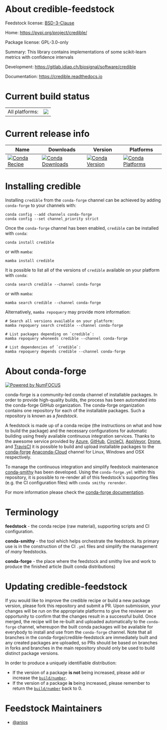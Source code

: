 About credible-feedstock
========================

Feedstock license: [BSD-3-Clause](https://github.com/conda-forge/credible-feedstock/blob/main/LICENSE.txt)

Home: https://pypi.org/project/credible/

Package license: GPL-3.0-only

Summary: This library contains implementations of some scikit-learn metrics with confidence intervals

Development: https://gitlab.idiap.ch/biosignal/software/credible

Documentation: https://credible.readthedocs.io

Current build status
====================


<table><tr><td>All platforms:</td>
    <td>
      <a href="https://dev.azure.com/conda-forge/feedstock-builds/_build/latest?definitionId=20429&branchName=main">
        <img src="https://dev.azure.com/conda-forge/feedstock-builds/_apis/build/status/credible-feedstock?branchName=main">
      </a>
    </td>
  </tr>
</table>

Current release info
====================

| Name | Downloads | Version | Platforms |
| --- | --- | --- | --- |
| [![Conda Recipe](https://img.shields.io/badge/recipe-credible-green.svg)](https://anaconda.org/conda-forge/credible) | [![Conda Downloads](https://img.shields.io/conda/dn/conda-forge/credible.svg)](https://anaconda.org/conda-forge/credible) | [![Conda Version](https://img.shields.io/conda/vn/conda-forge/credible.svg)](https://anaconda.org/conda-forge/credible) | [![Conda Platforms](https://img.shields.io/conda/pn/conda-forge/credible.svg)](https://anaconda.org/conda-forge/credible) |

Installing credible
===================

Installing `credible` from the `conda-forge` channel can be achieved by adding `conda-forge` to your channels with:

```
conda config --add channels conda-forge
conda config --set channel_priority strict
```

Once the `conda-forge` channel has been enabled, `credible` can be installed with `conda`:

```
conda install credible
```

or with `mamba`:

```
mamba install credible
```

It is possible to list all of the versions of `credible` available on your platform with `conda`:

```
conda search credible --channel conda-forge
```

or with `mamba`:

```
mamba search credible --channel conda-forge
```

Alternatively, `mamba repoquery` may provide more information:

```
# Search all versions available on your platform:
mamba repoquery search credible --channel conda-forge

# List packages depending on `credible`:
mamba repoquery whoneeds credible --channel conda-forge

# List dependencies of `credible`:
mamba repoquery depends credible --channel conda-forge
```


About conda-forge
=================

[![Powered by
NumFOCUS](https://img.shields.io/badge/powered%20by-NumFOCUS-orange.svg?style=flat&colorA=E1523D&colorB=007D8A)](https://numfocus.org)

conda-forge is a community-led conda channel of installable packages.
In order to provide high-quality builds, the process has been automated into the
conda-forge GitHub organization. The conda-forge organization contains one repository
for each of the installable packages. Such a repository is known as a *feedstock*.

A feedstock is made up of a conda recipe (the instructions on what and how to build
the package) and the necessary configurations for automatic building using freely
available continuous integration services. Thanks to the awesome service provided by
[Azure](https://azure.microsoft.com/en-us/services/devops/), [GitHub](https://github.com/),
[CircleCI](https://circleci.com/), [AppVeyor](https://www.appveyor.com/),
[Drone](https://cloud.drone.io/welcome), and [TravisCI](https://travis-ci.com/)
it is possible to build and upload installable packages to the
[conda-forge](https://anaconda.org/conda-forge) [Anaconda-Cloud](https://anaconda.org/)
channel for Linux, Windows and OSX respectively.

To manage the continuous integration and simplify feedstock maintenance
[conda-smithy](https://github.com/conda-forge/conda-smithy) has been developed.
Using the ``conda-forge.yml`` within this repository, it is possible to re-render all of
this feedstock's supporting files (e.g. the CI configuration files) with ``conda smithy rerender``.

For more information please check the [conda-forge documentation](https://conda-forge.org/docs/).

Terminology
===========

**feedstock** - the conda recipe (raw material), supporting scripts and CI configuration.

**conda-smithy** - the tool which helps orchestrate the feedstock.
                   Its primary use is in the construction of the CI ``.yml`` files
                   and simplify the management of *many* feedstocks.

**conda-forge** - the place where the feedstock and smithy live and work to
                  produce the finished article (built conda distributions)


Updating credible-feedstock
===========================

If you would like to improve the credible recipe or build a new
package version, please fork this repository and submit a PR. Upon submission,
your changes will be run on the appropriate platforms to give the reviewer an
opportunity to confirm that the changes result in a successful build. Once
merged, the recipe will be re-built and uploaded automatically to the
`conda-forge` channel, whereupon the built conda packages will be available for
everybody to install and use from the `conda-forge` channel.
Note that all branches in the conda-forge/credible-feedstock are
immediately built and any created packages are uploaded, so PRs should be based
on branches in forks and branches in the main repository should only be used to
build distinct package versions.

In order to produce a uniquely identifiable distribution:
 * If the version of a package **is not** being increased, please add or increase
   the [``build/number``](https://docs.conda.io/projects/conda-build/en/latest/resources/define-metadata.html#build-number-and-string).
 * If the version of a package **is** being increased, please remember to return
   the [``build/number``](https://docs.conda.io/projects/conda-build/en/latest/resources/define-metadata.html#build-number-and-string)
   back to 0.

Feedstock Maintainers
=====================

* [@anjos](https://github.com/anjos/)


